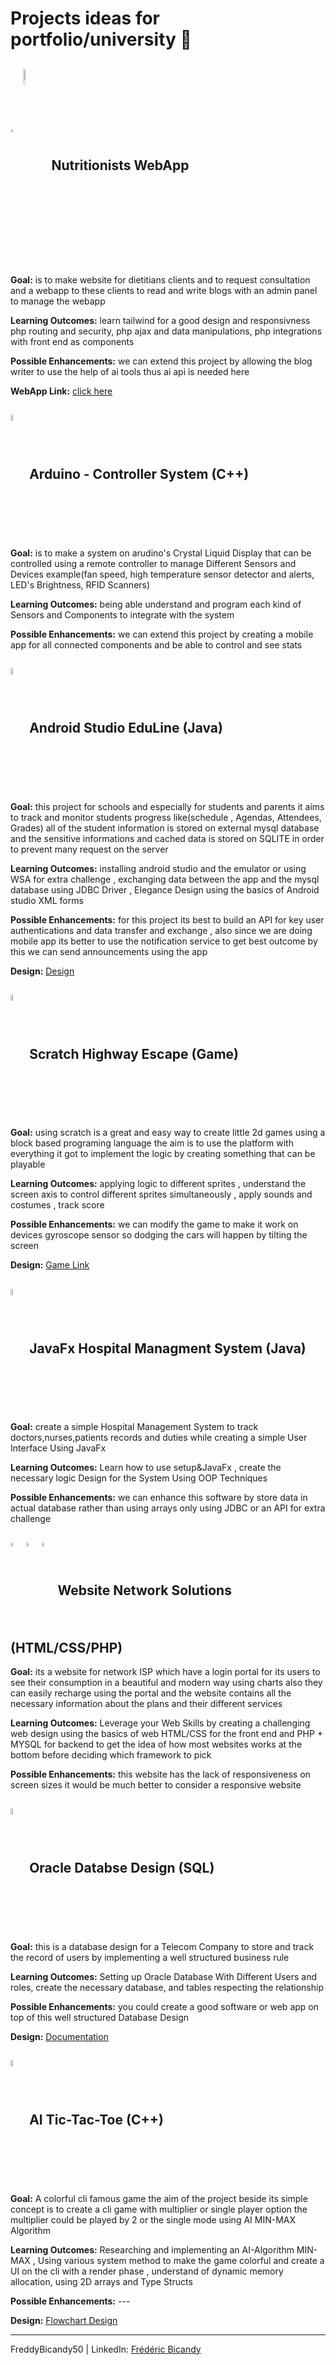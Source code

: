 # Projects ideas for portfolio/university 🚀

## <img align="center" width="3%" src="https://upload.wikimedia.org/wikipedia/commons/thumb/d/d5/Tailwind_CSS_Logo.svg/2560px-Tailwind_CSS_Logo.svg.png"/> <img align="center" width="8%" src="https://www.andreafiori.net/img/software-development/posts/php8-features.gif"/>  Nutritionists WebApp

<b>Goal:</b> is to make website for dietitians clients and to request consultation and a webapp to these clients to read and write blogs with an admin panel to manage the webapp

<b>Learning Outcomes:</b> learn tailwind for a good design and responsivness php routing and security, php ajax and data manipulations, php integrations with front end as components

<b>Possible Enhancements:</b> we can extend this project by allowing the blog writer to use the help of ai tools thus ai api is needed here

<b>WebApp Link:</b> <a href="https://bicandy-new.42web.io/nutriverse" target="_blank">click here</a>

## <img align="center" width="5%" src="https://upload.wikimedia.org/wikipedia/commons/thumb/8/87/Arduino_Logo.svg/720px-Arduino_Logo.svg.png"/> Arduino - Controller System (C++)

<b>Goal:</b> is to make a system on arudino's Crystal Liquid Display that can be controlled using a remote controller to manage Different Sensors and Devices example(fan speed, high temperature sensor detector and alerts, LED's Brightness, RFID Scanners)

<b>Learning Outcomes:</b> being able understand and program each kind of Sensors and Components to integrate with the system

<b>Possible Enhancements:</b> we can extend this project by creating a mobile app for all connected components and be able to control and see stats

## <img align="center" width="5%" src="https://user-images.githubusercontent.com/25181517/192108895-20dc3343-43e3-4a54-a90e-13a4abbc57b9.png"/> Android Studio EduLine (Java)

<b>Goal:</b> this project for schools and especially for students and parents it aims to track and monitor students progress like(schedule , Agendas, Attendees, Grades) all of the student information is stored on external mysql database and the sensitive informations and cached data is stored on SQLITE in order to prevent many request on the server

<b>Learning Outcomes:</b> installing android studio and the emulator or using WSA for extra challenge , exchanging data between the app and the mysql database using JDBC Driver , Elegance Design using the basics of Android studio XML forms

<b>Possible Enhancements:</b> for this project its best to build an API for key user authentications and data transfer and exchange , also since we are doing mobile app its better to use the notification service to get best outcome by this we can send announcements using the app

<b>Design:</b> <a href="https://prezi.com/view/vdmxQrrBMxikVDnOO7nd/">Design</a>

## <img align="center" width="5%" src="https://upload.wikimedia.org/wikipedia/commons/b/b1/Scratch_S.svg"/> Scratch Highway Escape (Game)

<b>Goal:</b> using scratch is a great and easy way to create little 2d games using a block based programing language the aim is to use the platform with everything it got to implement the logic by creating something that can be playable

<b>Learning Outcomes:</b> applying logic to different sprites , understand the screen axis to control different sprites simultaneously , apply sounds and costumes , track score

<b>Possible Enhancements:</b> we can modify the game to make it work on devices gyroscope sensor so dodging the cars will happen by tilting the screen

<b>Design:</b> <a href="https://scratch.mit.edu/projects/552184172/" target="_blank">Game Link</a>

## <img align="center" width="5%" src="https://user-images.githubusercontent.com/25181517/117201156-9a724800-adec-11eb-9a9d-3cd0f67da4bc.png"/> JavaFx Hospital Managment System (Java)

<b>Goal:</b> create a simple Hospital Management System to track doctors,nurses,patients records and duties while creating a simple User Interface Using JavaFx

<b>Learning Outcomes:</b> Learn how to use setup&JavaFx , create the necessary logic Design for the System Using OOP Techniques

<b>Possible Enhancements:</b> we can enhance this software by store data in actual database rather than using arrays only using JDBC or an API for extra challenge

## <img align="center" width="4%" src="https://user-images.githubusercontent.com/25181517/192158954-f88b5814-d510-4564-b285-dff7d6400dad.png"/> <img align="center" width="4%" src="https://user-images.githubusercontent.com/25181517/183898674-75a4a1b1-f960-4ea9-abcb-637170a00a75.png"/> <img align="center" width="4%" src="https://user-images.githubusercontent.com/25181517/183570228-6a040b9f-3ddf-47a2-a201-743121dac664.png"/> Website Network Solutions (HTML/CSS/PHP)

<b>Goal:</b> its a website for network ISP which have a login portal for its users to see their consumption in a beautiful and modern way using charts also they can easily recharge using the portal and the website contains all the necessary information about the plans and their different services

<b>Learning Outcomes:</b> Leverage your Web Skills by creating a challenging web design using the basics of web HTML/CSS for the front end and PHP + MYSQL for backend to get the idea of how most websites works at the bottom before deciding which framework to pick

<b>Possible Enhancements:</b> this website has the lack of responsiveness on screen sizes it would be much better to consider a responsive website

## <img align="center" width="5%" src="https://user-images.githubusercontent.com/25181517/117208736-bdedc080-adf5-11eb-912f-61c7d43705f6.png"/> Oracle Databse Design (SQL)

<b>Goal:</b> this is a database design for a Telecom Company to store and track the record of users by implementing a well structured business rule

<b>Learning Outcomes:</b> Setting up Oracle Database With Different Users and roles, create the necessary database, and tables respecting the relationship

<b>Possible Enhancements:</b> you could create a good software or web app on top of this well structured Database Design

<b>Design:</b> <a href="https://github.com/FreddyBicandy50/Projects_idea/blob/main/Telecom%20System%20/Telecommunication_System.pdf" target="_blank">Documentation</a>

## <img align="center" width="5%" src="https://user-images.githubusercontent.com/25181517/192106073-90fffafe-3562-4ff9-a37e-c77a2da0ff58.png"/> AI Tic-Tac-Toe (C++)

<b>Goal:</b> A colorful cli famous game the aim of the project beside its simple concept is to create a cli game with multiplier or single player option the multiplier could be played by 2 or the single mode using AI MIN-MAX Algorithm

<b>Learning Outcomes:</b> Researching and implementing an AI-Algorithm MIN-MAX , Using various system method to make the game colorful and create a UI on the cli with a render phase , understand of dynamic memory allocation, using 2D arrays and Type Structs

<b>Possible Enhancements:</b> ---

<b>Design:</b> <a href="https://github.com/FreddyBicandy50/Projects_idea/blob/main/Tic-Tac-Toe/Alogrithm%20Design.pdf" target="_blank">Flowchart Design</a>

---

FreddyBicandy50 | LinkedIn: [Frédéric Bicandy](https://www.linkedin.com/in/freddy-bicandy/)

